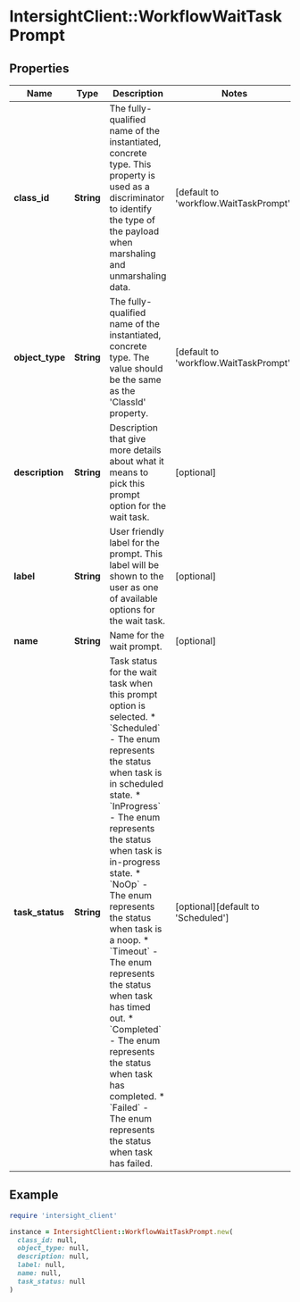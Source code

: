 # IntersightClient::WorkflowWaitTaskPrompt

## Properties

| Name | Type | Description | Notes |
| ---- | ---- | ----------- | ----- |
| **class_id** | **String** | The fully-qualified name of the instantiated, concrete type. This property is used as a discriminator to identify the type of the payload when marshaling and unmarshaling data. | [default to &#39;workflow.WaitTaskPrompt&#39;] |
| **object_type** | **String** | The fully-qualified name of the instantiated, concrete type. The value should be the same as the &#39;ClassId&#39; property. | [default to &#39;workflow.WaitTaskPrompt&#39;] |
| **description** | **String** | Description that give more details about what it means to pick this prompt option for the wait task. | [optional] |
| **label** | **String** | User friendly label for the prompt. This label will be shown to the user as one of available options for the wait task. | [optional] |
| **name** | **String** | Name for the wait prompt. | [optional] |
| **task_status** | **String** | Task status for the wait task when this prompt option is selected. * &#x60;Scheduled&#x60; - The enum represents the status when task is in scheduled state. * &#x60;InProgress&#x60; - The enum represents the status when task is in-progress state. * &#x60;NoOp&#x60; - The enum represents the status when task is a noop. * &#x60;Timeout&#x60; - The enum represents the status when task has timed out. * &#x60;Completed&#x60; - The enum represents the status when task has completed. * &#x60;Failed&#x60; - The enum represents the status when task has failed. | [optional][default to &#39;Scheduled&#39;] |

## Example

```ruby
require 'intersight_client'

instance = IntersightClient::WorkflowWaitTaskPrompt.new(
  class_id: null,
  object_type: null,
  description: null,
  label: null,
  name: null,
  task_status: null
)
```

